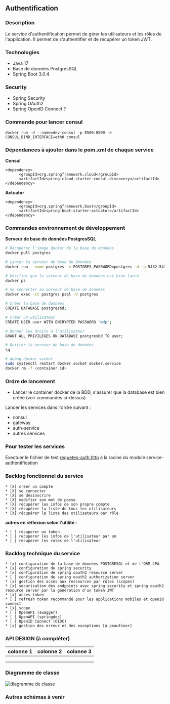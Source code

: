 
## Authentification

### Description

Le service d'authentification permet de gérer les utilisateurs et les rôles de l'application. Il permet de s'authentifier et de récupérer un token JWT.

### Technologies 

* Java 17
* Base de données PostgresSQL
* Spring Boot 3.0.4


### Security

* Spring Security
* Spring OAuth2
* Spring OpenID Connect ?

### Commande pour lancer consul

`docker run -d --name=dev-consul -p 8500:8500 -e CONSUL_BIND_INTERFACE=eth0 consul`

### Dépendances à ajouter dans le pom.xml de chaque service

**Consul**

    <dependency>
          <groupId>org.springframework.cloud</groupId>
          <artifactId>spring-cloud-starter-consul-discovery</artifactId>
    </dependency>

**Actuator**

    <dependency>
          <groupId>org.springframework.boot</groupId>
          <artifactId>spring-boot-starter-actuator</artifactId>
    </dependency>

### Commandes environnement de développement

**Serveur de base de données PostgresSQL**

```bash 
# Récupérer l'image docker de la base de données
docker pull postgres

# Lancer le serveur de base de données
docker run --name postgres -e POSTGRES_PASSWORD=postgres -d -p 5432:5432 postgres

# Vérifier que le serveur de base de données est bien lancé
docker ps

# Se connecter au serveur de base de données
docker exec -it postgres psql -U postgres

# Créer la base de données
CREATE DATABASE postgresbd;

# Créer un utilisateur
CREATE USER user WITH ENCRYPTED PASSWORD 'mdp';

# Donner les droits à l'utilisateur
GRANT ALL PRIVILEGES ON DATABASE postgresbd TO user;

# Quitter le serveur de base de données
\q

# debug docker socket
sudo systemctl restart docker.socket docker.service
docker rm -f <container id>
````

### Ordre de lancement

* Lancer le container docker de la BDD, s'assurer que la database est bien créée (voir commandes ci-dessus)

Lancer les services dans l'ordre suivant :
* consul
* gateway
* auth-service
* autres services
    
### Pour tester les services

Exectuer le fichier de test [requetes-auth.http](requetes-auth.http) à la racine du module service-authentification


### Backlog fonctionnel du service

    * [X] creer un compte
    * [X] se connecter
    * [X] se désinscrire
    * [X] modifier son mot de passe
    * [X] récupérer les infos de son propre compte
    * [X] récupérer la liste de tous les utilisateurs
    * [X] récupérer la liste des utilisateurs par rôle
**autres en réflexion selon l'utilité :** 

    * [ ] recuperer un token  
    * [ ] recuperer les infos de l'utilisateur par un
    * [ ] recuperer les roles de l'utilisateur

### Backlog technique du service
    
    * [x] configuration de la base de données POSTGRESQL et de l'ORM JPA
    * [x] configuration de spring security
    * [x] configuration de spring oauth2 resource server 
    * [ ] configuration de spring oauth2 authorization server
    * [x] gestion des accès aux ressources par rôles (scopes)
    * [x] securisation des endpoints avec spring security et spring oauth2 resource server par la génération d'un token JWT
    * [x] acces token 
    * [ ] refresh token recommandé pour les applications mobiles et openId connect
    * [x] scope
    * [ ] OpenAPI (swagger)
    * [ ] OpenAPI (springdoc)
    * [ ] OpenID Connect (OIDC)
    * [x] gestion des erreur et des exceptions [à peaufiner]
   

### API DESIGN (à compléter)

| colonne 1 | colonne 2 | colonne 3 |
|-----------|-----------|-----------|
|           |           |           |
|           |           |           |
|           |           |           |


### Diagramme de classe

![diagramme de classe](diagramme-de-classe-auth.png)
    
### Autres schémas à venir